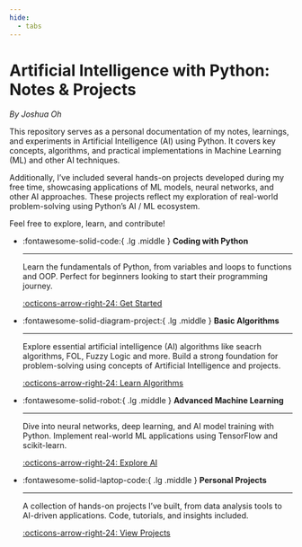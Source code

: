 ```yaml
---
hide:
  - tabs
---
```


# Artificial Intelligence with Python: Notes & Projects
_By Joshua Oh_

This repository serves as a personal documentation of my notes, learnings, and experiments in Artificial Intelligence (AI) using Python. It covers key concepts, algorithms, and practical implementations in Machine Learning (ML) and other AI techniques.

Additionally, I’ve included several hands-on projects developed during my free time, showcasing applications of ML models, neural networks, and other AI approaches. These projects reflect my exploration of real-world problem-solving using Python’s AI / ML ecosystem.

Feel free to explore, learn, and contribute!

<div class="grid cards" markdown>

-   :fontawesome-solid-code:{ .lg .middle } __Coding with Python__

    ---

    Learn the fundamentals of Python, from variables and loops to functions and OOP. Perfect for beginners looking to start their programming journey.

    [:octicons-arrow-right-24: Get Started](https://joshuaohyq.github.io/AI-Python/Chapter1/)

-   :fontawesome-solid-diagram-project:{ .lg .middle } __Basic Algorithms__

    ---

    Explore essential artificial intelligence (AI) algorithms like seacrh algorithms, FOL, Fuzzy Logic and more. Build a strong foundation for problem-solving using concepts of Artificial Intelligence and projects.

    [:octicons-arrow-right-24: Learn Algorithms](https://joshuaohyq.github.io/AI-Python/Chapter1/)

-   :fontawesome-solid-robot:{ .lg .middle } __Advanced Machine Learning__

    ---

    Dive into neural networks, deep learning, and AI model training with Python. Implement real-world ML applications using TensorFlow and scikit-learn.

    [:octicons-arrow-right-24: Explore AI](#advanced-ml)

-   :fontawesome-solid-laptop-code:{ .lg .middle } __Personal Projects__

    ---

    A collection of hands-on projects I’ve built, from data analysis tools to AI-driven applications. Code, tutorials, and insights included.

    [:octicons-arrow-right-24: View Projects](#personal-projects)

</div>
